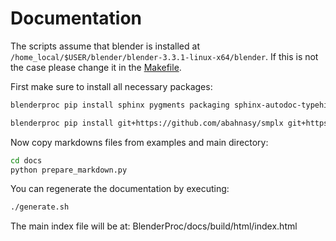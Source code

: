 # Documentation


The scripts assume that blender is installed at `/home_local/$USER/blender/blender-3.3.1-linux-x64/blender`.
If this is not the case please change it in the [Makefile](Makefile).

First make sure to install all necessary packages:

```bash
blenderproc pip install sphinx pygments packaging sphinx-autodoc-typehints sphinx-autodoc-typehints m2r2 sphinx-rtd-theme docutils
```

```bash
blenderproc pip install git+https://github.com/abahnasy/smplx git+https://github.com/abahnasy/human_body_prior git+https://github.com/wboerdijk/urdfpy.git git+https://github.com/thodan/bop_toolkit PyOpenGL==3.1.0
```

Now copy markdowns files from examples and main directory:

```bash
cd docs
python prepare_markdown.py
```

You can regenerate the documentation by executing:

```bash
./generate.sh
```

The main index file will be at: BlenderProc/docs/build/html/index.html
